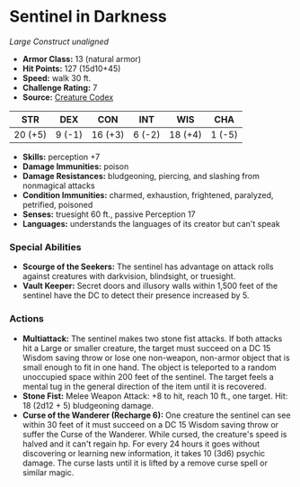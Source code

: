 # Sentinel in Darkness

*Large* *Construct* *unaligned*

- **Armor Class:** 13 (natural armor)
- **Hit Points:** 127 (15d10+45)
- **Speed:** walk 30 ft.
- **Challenge Rating:** 7
- **Source:** [Creature Codex](https://koboldpress.com/kpstore/product/creature-codex-for-5th-edition-dnd/)

| STR | DEX | CON | INT | WIS | CHA |
| --- | --- | --- | --- | --- | --- |
| 20 (+5) | 9 (-1) | 16 (+3) | 6 (-2) | 18 (+4) | 1 (-5) |

- **Skills:** perception +7
- **Damage Immunities:** poison
- **Damage Resistances:** bludgeoning, piercing, and slashing from nonmagical attacks
- **Condition Immunities:** charmed, exhaustion, frightened, paralyzed, petrified, poisoned
- **Senses:** truesight 60 ft., passive Perception 17
- **Languages:** understands the languages of its creator but can't speak
### Special Abilities
- **Scourge of the Seekers:** The sentinel has advantage on attack rolls against creatures with darkvision, blindsight, or truesight.
- **Vault Keeper:** Secret doors and illusory walls within 1,500 feet of the sentinel have the DC to detect their presence increased by 5.
### Actions
- **Multiattack:** The sentinel makes two stone fist attacks. If both attacks hit a Large or smaller creature, the target must succeed on a DC 15 Wisdom saving throw or lose one non-weapon, non-armor object that is small enough to fit in one hand. The object is teleported to a random unoccupied space within 200 feet of the sentinel. The target feels a mental tug in the general direction of the item until it is recovered.
- **Stone Fist:** Melee Weapon Attack: +8 to hit, reach 10 ft., one target. Hit: 18 (2d12 + 5) bludgeoning damage.
- **Curse of the Wanderer (Recharge 6):** One creature the sentinel can see within 30 feet of it must succeed on a DC 15 Wisdom saving throw or suffer the Curse of the Wanderer. While cursed, the creature's speed is halved and it can't regain hp. For every 24 hours it goes without discovering or learning new information, it takes 10 (3d6) psychic damage. The curse lasts until it is lifted by a remove curse spell or similar magic.
